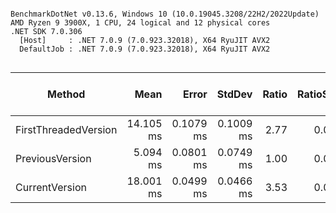 ```

BenchmarkDotNet v0.13.6, Windows 10 (10.0.19045.3208/22H2/2022Update)
AMD Ryzen 9 3900X, 1 CPU, 24 logical and 12 physical cores
.NET SDK 7.0.306
  [Host]     : .NET 7.0.9 (7.0.923.32018), X64 RyuJIT AVX2
  DefaultJob : .NET 7.0.9 (7.0.923.32018), X64 RyuJIT AVX2


```
|               Method |      Mean |     Error |    StdDev | Ratio | RatioSD | Rank | Completed Work Items | Lock Contentions |       Gen0 |      Gen1 |     Gen2 | Allocated | Alloc Ratio |
|--------------------- |----------:|----------:|----------:|------:|--------:|-----:|---------------------:|-----------------:|-----------:|----------:|---------:|----------:|------------:|
| FirstThreadedVersion | 14.105 ms | 0.1079 ms | 0.1009 ms |  2.77 |    0.04 |    2 |              50.2500 |           0.0156 | 11468.7500 | 2515.6250 | 171.8750 |     91 MB |        2.85 |
|      PreviousVersion |  5.094 ms | 0.0801 ms | 0.0749 ms |  1.00 |    0.00 |    1 |              46.8047 |           0.0625 |  4046.8750 |  992.1875 |  54.6875 |  31.98 MB |        1.00 |
|       CurrentVersion | 18.001 ms | 0.0499 ms | 0.0466 ms |  3.53 |    0.05 |    3 |               5.0000 |                - | 18937.5000 | 1656.2500 |  31.2500 | 149.86 MB |        4.69 |
